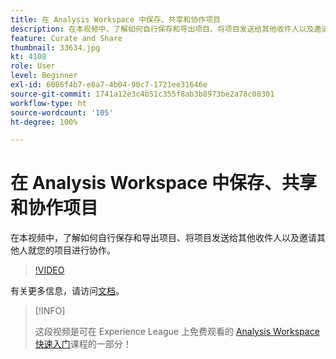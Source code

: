 ```yaml
---
title: 在 Analysis Workspace 中保存、共享和协作项目
description: 在本视频中，了解如何自行保存和导出项目、将项目发送给其他收件人以及邀请其他人就您的项目进行协作。
feature: Curate and Share
thumbnail: 33634.jpg
kt: 4108
role: User
level: Beginner
exl-id: 6086f4b7-e8a7-4b04-90c7-1721ee31646e
source-git-commit: 1741a12e3c4b51c355f8ab3b8973be2a78c08301
workflow-type: ht
source-wordcount: '105'
ht-degree: 100%

---
```


# 在 Analysis Workspace 中保存、共享和协作项目

在本视频中，了解如何自行保存和导出项目、将项目发送给其他收件人以及邀请其他人就您的项目进行协作。

>[!VIDEO](https://video.tv.adobe.com/v/30993/?quality=12)

有关更多信息，请访问[文档](https://experienceleague.adobe.com/docs/analytics/analyze/analysis-workspace/curate-share/send-schedule-files.html)。

>[!INFO]
>
> 这段视频是可在 Experience League 上免费观看的 [Analysis Workspace 快速入门](https://experienceleague.adobe.com/?recommended=Analytics-U-1-2020.1.workspace)课程的一部分！

